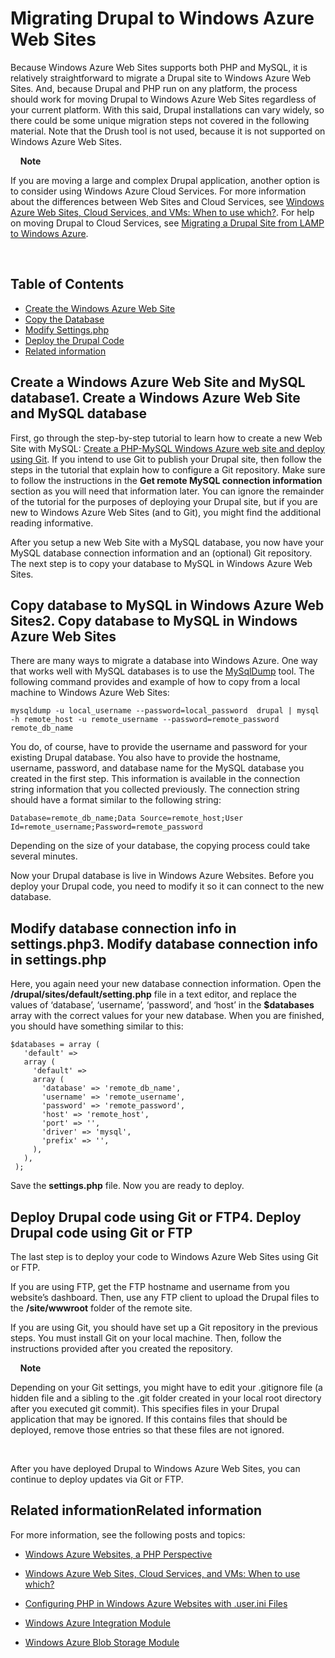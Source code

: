 <properties linkid="migrating-drupal-to-azure-websites" urlDisplayName="Migrating Drupal to Windows Azure Web Sites" pageTitle="Migrating Drupal to Windows Azure Web Sites" metaKeywords="Drupal,PHP,Web Sites" metaDescription="Migrate a Drupal PHP site to Windows Azure Web Sites." umbracoNaviHide="0" disqusComments="1" writer="jroth" editor="mollybos" manager="paulettm" /> 

<div chunk="../chunks/article-left-menu.md" />

# Migrating Drupal to Windows Azure Web Sites

Because Windows Azure Web Sites supports both PHP and MySQL, it is relatively straightforward to migrate a Drupal site to Windows Azure Web Sites. And, because Drupal and PHP run on any platform, the process should work for moving Drupal to Windows Azure Web Sites regardless of your current platform. With this said, Drupal installations can vary widely, so there could be some unique migration steps not covered in the following material. Note that the Drush tool is not used, because it is not supported on Windows Azure Web Sites.

<div class="dev-callout">
    <strong>Note</strong>
    <p>If you are moving a large and complex Drupal application, another option is to consider using Windows Azure Cloud Services. For more information about the differences between Web Sites and Cloud Services, see <a href="http://go.microsoft.com/fwlink/?LinkId=310123">Windows Azure Web Sites, Cloud Services, and VMs: When to use which?</a>. For help on moving Drupal to Cloud Services, see <a href="http://blogs.msdn.com/b/brian_swan/archive/2012/03/19/azure-real-world-migrating-drupal-from-lamp-to-windows-azure.aspx">Migrating a Drupal Site from LAMP to Windows Azure</a>.</p>
    </div>

## Table of Contents

- [Create the Windows Azure Web Site][]
- [Copy the Database][]
- [Modify Settings.php][]
- [Deploy the Drupal Code][]
- [Related information][]
 
<h2><a name="create-siteanddb"></a><span class="short-header">Create a Windows Azure Web Site and MySQL database</span>1. Create a Windows Azure Web Site and MySQL database</h2>

First, go through the step-by-step tutorial to learn how to create a new Web Site with MySQL: [Create a PHP-MySQL Windows Azure web site and deploy using Git][]. If you intend to use Git to publish your Drupal site, then follow the steps in the tutorial that explain how to configure a Git repository. Make sure to follow the instructions in the **Get remote MySQL connection information** section as you will need that information later. You can ignore the remainder of the tutorial for the purposes of deploying your Drupal site, but if you are new to Windows Azure Web Sites (and to Git), you might find the additional reading informative.

After you setup a new Web Site with a MySQL database, you now have your MySQL database connection information and an (optional) Git repository. The next step is to copy your database to MySQL in Windows Azure Web Sites.

<h2><a name="copy-database"></a><span class="short-header">Copy database to MySQL in Windows Azure Web Sites</span>2. Copy database to MySQL in Windows Azure Web Sites</h2>

There are many ways to migrate a database into Windows Azure. One way that works well with MySQL databases is to use the [MySqlDump][] tool. The following command provides and example of how to copy from a local machine to Windows Azure Web Sites:

    mysqldump -u local_username --password=local_password  drupal | mysql -h remote_host -u remote_username --password=remote_password remote_db_name

You do, of course, have to provide the username and password for your existing Drupal database. You also have to provide the hostname, username, password, and database name for the MySQL database you created in the first step. This information is available in the connection string information that you collected previously. The connection string should have a format similar to the following string:

    Database=remote_db_name;Data Source=remote_host;User Id=remote_username;Password=remote_password

Depending on the size of your database, the copying process could take several minutes.

Now your Drupal database is live in Windows Azure Websites. Before you deploy your Drupal code, you need to modify it so it can connect to the new database.

<h2><a name="modify-settingsphp"></a><span class="short-header">Modify database connection info in settings.php</span>3. Modify database connection info in settings.php</h2>

Here, you again need your new database connection information. Open the **/drupal/sites/default/setting.php** file in a text editor, and replace the values of ‘database’, ‘username’, ‘password’, and ‘host’ in the **$databases** array with the correct values for your new database. When you are finished, you should have something similar to this:

    $databases = array (
       'default' => 
       array (
         'default' => 
         array (
           'database' => 'remote_db_name',
           'username' => 'remote_username',
           'password' => 'remote_password',
           'host' => 'remote_host',
           'port' => '',
           'driver' => 'mysql',
           'prefix' => '',
         ),
       ),
     );

Save the **settings.php** file. Now you are ready to deploy.

<h2><a name="deploy-drupalcode"></a><span class="short-header">Deploy Drupal code using Git or FTP</span>4. Deploy Drupal code using Git or FTP</h2>

The last step is to deploy your code to Windows Azure Web Sites using Git or FTP.

If you are using FTP, get the FTP hostname and username from you website’s dashboard. Then, use any FTP client to upload the Drupal files to the **/site/wwwroot** folder of the remote site.

If you are using Git, you should have set up a Git repository in the previous steps. You must install Git on your local machine. Then, follow the instructions provided after you created the repository.

<div class="dev-callout">
    <strong>Note</strong>
    <p>Depending on your Git settings, you might have to edit your .gitignore file (a hidden file and a sibling to the .git folder created in your local root directory after you executed git commit). This specifies files in your Drupal application that may be ignored. If this contains files that should be deployed, remove those entries so that these files are not ignored.</p>
    </div>

After you have deployed Drupal to Windows Azure Web Sites, you can continue to deploy updates via Git or FTP.

<h2><a name="related-information"></a><span class="short-header">Related information</span>Related information</h2>

For more information, see the following posts and topics:

- [Windows Azure Websites, a PHP Perspective][]
- [Windows Azure Web Sites, Cloud Services, and VMs: When to use which?][]
- [Configuring PHP in Windows Azure Websites with .user.ini Files][]
- [Windows Azure Integration Module](https://drupal.org/project/azure_auth)
- [Windows Azure Blob Storage Module](https://drupal.org/project/azure_blob)

  [Create the Windows Azure Web Site]: #create-siteanddb
  [Copy the Database]: #copy-database
  [Modify Settings.php]: #modify-settingsphp
  [Deploy the Drupal Code]: #deploy-drupalcode
  [Related information]: #related-information
  [Create a PHP-MySQL Windows Azure web site and deploy using Git]: http://www.windowsazure.com/en-us/develop/php/tutorials/website-w-mysql-and-git/
  [MySqlDump]: http://dev.mysql.com/doc/refman/5.6/en/mysqldump.html
  [Windows Azure Websites, a PHP Perspective]: http://blogs.msdn.com/b/silverlining/archive/2012/06/12/windows-azure-websites-a-php-perspective.aspx
  [Windows Azure Web Sites, Cloud Services, and VMs: When to use which?]: http://go.microsoft.com/fwlink/?LinkId=310123
  [Configuring PHP in Windows Azure Websites with .user.ini Files]: http://blogs.msdn.com/b/silverlining/archive/2012/07/10/configuring-php-in-windows-azure-websites-with-user-ini-files.aspx
  [Windows Azure Integration Module]: http://drupal.org/project/azure